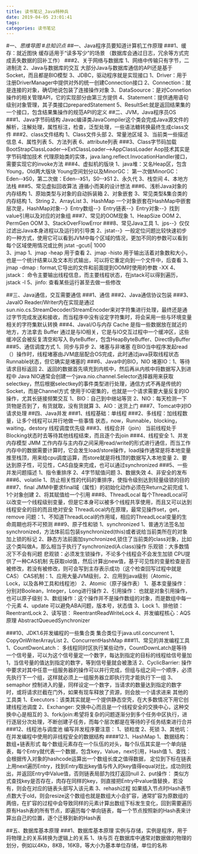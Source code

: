 ```yaml
---
title: 读书笔记_Java特种兵
date: 2019-04-05 23:01:41
tags:
categories: 读书笔记
---
```

#一、*思维导图*
#*总知识点*
##一、Java程序员要知道计算机工作原理
###1、缓存：就近图快
	缓存适用于“读多写少”的场景
	（数据库会通过日志，冗余等方式完成丢失数据的回补工作）
###2、关于网络与数据库
	1、网络中传输只有字节，二进制流
	2、Java与数据库的交互
		大部分Java与数据库通信的API还是基于Socket，而且都是BIO模型
	3、JDBC，驱动程序就是实现接口
		1、Driver：用于注册DriverManager中提供对外的统一创建Connection接口
		2、Connection：就是连接的对象，确切地说包装了连接操作对象
		3、DataSoource：是对Connetion操作的相关管理API，它的实现部分由第三方提供
		4、Statement：提供通用语句级别对象管理，其子类接口preparedStatement
		5、ResultSet:就是返回结果集的一个接口，包含结果集操作的规范API的定义
##二、JVM，Java程序员OS
###1、Java字节码结构
	Javac编译类JavaCompiler这个类会完成Java源文件的解析，注解处理，属性标注，检查，泛型处理，一些语法糖转换最终生成class文件
###2、class文件结构
	1、Class文件头部
	2、常量池区域
	3、当前类一些描述信息
	4、属性列表
	5、方法列表
	6、attribute列表
###3、Class字节码加载
	BootStrapClassLoader-->ExtClassLoader-->AppClassLoader
	Aop技术其实是字节码增加技术
	代理原始类的实体，java.lang.reflect.InvocationHandler接口，需要实现它的invoke方法
###4、虚拟机的版块
	1、java堆：又名Heap区，包含Young，Old两大版块
		Young空间划分以及MinorGC：
		第一次做MinorGC：Eden--》S0，第二次做：Eden--》S1，S0--》S1
	2、永久代
	3、栈空间
	4、本地方法栈
###5、常见虚拟回收算法
	遵循小而美的设计想法
###6、浅析Java对象的内存结构
	1、原始类型与对象的自动拆装箱
	2、对象嵌套
	3、常见类型&集合类的内存结构
		1、String
		2、ArrayList
		3、HashMap
		一个对象嵌套在HashMap中嵌套层次是，HashMap对象--》Entry数组--》Entry链表--》Entry对象--》找到value引用以及对应的对象组
###7、常见的OOM现象
	1、HeapSize OOM
	2、PermGen OOM
	3、StackOverFlowError
###8、常见Java工具
	1、jps--》仅仅过滤出Java本身进程以及运行的引导类
	2、jstat--》一般定位问题比较快速初步的一种方式，使用它可以看到JVM中每个区域的情况，更加不同的参数可以看到每个区域使用情况或比例
		jstat -gcuti|<pid> 1000 	
	3、jmap
		1、jmap -heap  <pid> 用于查看
		2、jmap -histo <pid> 用于输出活着对象数和大小，也是一个统计结果以及文本形式输出，可以将它重定向到一个文件中，后查看
		3、jmap -dmap : format,它导出的文件和前面提到OOM时使用的参数 -XX
		4、jstack： 命令主要输出线程信息，而主要线程状态，在jstack可以得到遍历，jstack -l <pid>
		5、jinfo: 查看某些运行甚至去做一些修改

##三、Java通信，交互需要通信
###1、通信
###2、Java通信协议包装
###3、JavaIO
	Reader/Writer内在实现是通过sun.nio.cs.StreamDecoder/StreamEncoder来对字符集进行处理，最终还是通过字节完成发送和接收，而当程序中没有设定字符集时，将会采用一些与环境变量相关的字符集默认转换
###4、JavaI/O与内存
	Cache 是指一些数据放在就近的地方，方法拿去
	Buffer 通过是与IO相关，它是与IO交互过程中一个缓冲区，这些缓冲区会被反复清空和写入
	ByteBuffer，包含HeapByteBuffer、DirectByBuffer
###5、通信调度方式
	1、同步与异步
	2、堵塞与非堵塞
	在BIO当中程序发起read（）操作时，线程堵塞由JVM底层配合OS完成，此时通过java获取线程状态Runnable状态，但它确实是堵塞的
###6、Java中的BIO，NIO
	堵塞IO：1、等待请求目标返回 2、返回的数据首先填充到内核中，然后再从内核中将数据写入到进程中
	Java NIO通常会创建一个java.nio.channel.Selector选择器用来获取selectkey，然后根据selectkey的事件类型进行处理，通信方式不再是传统的Socket，而是Channel方式
	使用于IO密集的，也就是一个请求需要大量反复的IO操作，尤其长链接频繁交互
	1、BIO：自己到中继站等货
	2、NIO：每天检测一下货物是否到了，有货就取，没有货就算
	3、AIO：送货上门
###7、Tomcat中对IO请求处理
##四、Java并发
###1、线程基础：单线程
###2、多线程：加线程数量，让多个线程可以并行地做一些事情
	状态，now，Runnable，blocking，waiting，destory
	线程调度优先级
###3、线程合并（join）
	当前线程处于Blocking状态时去等待其他线程结束，而且逐个去join
###4、线程安全
	1、并发内存模型 JMM
		工作内存与主内存之间采用read/write的形式进行通信，而当工作内存中的数据需要计算时，它会发生load/store操作，load操作通常是将本地变量推至栈顶，用来给cpu调度运算，而store就是将栈顶的数据写入本地变量
	2、要达到原子性，可见性，CAS自旋来完成，也可以通过synchronized
###5、一些并发问题描述
	1、指令重排序
	2、4字节赋值问题
	3、数据失效
	4、非安全的发布
###6、volatile
	1、防止相关性的代码的重排序，使指令级别达到轻量级锁的目的
###7、final
	JMM中要求final域（属性）的初始化动作必须在Return之前完成
	1、1个对象创建
	2、将其赋值给一个引用
###8、ThreadLocal
	每个ThreadLocal可以改变一个线程级别变量，但是它本身可以被多个线程共享使用，而且又可以达到线程安全的目的而且绝对安全
	ThreadLocal内在原理，最常见操作set，get，remove
	问题：1、不知道ThreadLocal的作用域，相应的ThreadLocal变量的生命周期也将不可预测
###9、原子性和锁
	1、synchronized
		1、普通方法签名加synchronized，方法体前后包装synchronized(this)或者说给当前类所在的对象加上锁的标记
		2、静态方法前面加synchronized,锁住了当前类的class对象，比如这个类叫做A，那么相当于执行了synchronized(A.class)操作
			乐观锁：大多数情况下不会有问题
			悲观锁：必须发生锁操作，不论多个线程会不会发生加锁
			CPU提供了一种CAS机制
				先获取old值，然后计算出new值，基于可见性的变量检查是否被修改，若没有被修改，则可会写到主存表示成功（这个检查回写过程中就是CAS）
			CAS机制：1、应用大量JVM级别，2、应用到java级别（Atomic，Lock，以及各种工具和线程池）
	2、Atomic（原子操作表）
		1、基本变量操作：分别对Boolean，Integer，Long进行操作
		2、引用操作： 也就是对象引用操作，也可以原子级别
		3、数组操作：这个操作并不是操作数组的对象，而是数组中每一个元素
		4、update
		可以避免ABA问题，版本号，状态值
	3、Lock
		1、排他锁：ReentrantLock
		2、读写锁： ReentrantReadWriteLock
	4、并发编程核心：AQS原理
		AbstractQueuedSynchronizer

###10、JDK1.6并发编程的一些集合类
	集合类位于java.util.concurrent
	1、CopyOnWriterArrayList
	2、ConcurrentHashMap
###11、常见的并发编程工具
	1、CountDwonLatch：
		多线程同时区执行某些动作，CountDownLatch是等待一个信号量，可以为这个信号量定一个数字，每达到指定的目标的线程给信号量加1，当信号量的值达到指定的数字，等到信号量就会被激活
	2、CyclicBarrier:
		操作中要求对其中任意一组服务器的操作可以并行完成，但组与组之间一个顺序，必须先执行下一个组，这样就必须上一组服务器立即执行完才能执行下一组
	3、semaphor
		控制进入的量，同样设定一个数字，当请求的数量达到指定的数字时，或将请求拦截在门外，如果有现车释放了资源，则会放一个请求进来
	其他的工具类
	1、Executors：该类其实就是一个提供静态空壳，在大多数情况下用它创建线程池调度
	2、Exchanger: 交换中心而且是一个线程安全的交换中心，这种交换中心是相互的
	3、fork/join:希望将复杂的问题逐渐分到多个任务中区执行，进行逐层分次处理，不断创建子任务，而每个层次都是在等待的子任务结束进行合并
###12、线程池与调度池
	编写并发程序要注意：
		1、锁粒度
		2、死锁
		3、其他坑：在并发编程中使用的非线程安全的数据结构
####12.1、HashMap
	1、数据结构：数组+链表形式
		每个数组元素存在一个队伍的对头，每个队伍其实是一个单向链表，每个Entry就代表一个数据，包含key，Value，next引用，Hash值
		1、查找：
				会根据传入对象的hashcode运算出一个数组长度之值得数据， 定位到下标在链表上用next遍历Entry，找到Entry取出key值与传入的key值得equal对比，成功则找出，并返回Entry中Value值，否则链表局部为找打返回null
		2、put操作：
				类似方式查找key是否存在，肉存在同样的key，则直接把Entry中value值替换，若没有，则会在对应的链表头部写入该元素
		3、rehash过程
				如果插入节点时Hash表节点数大于old，则会resize这个数组也就是数组大小会扩容，通常扩容为原数组的两倍，在扩容的过程中会导致同样的元素计算出数组下标发生变化，回到需要遍历原有Hash表的所有节点，即遍历每个单向链表，每一个节点按照新的Hash表来计算出自己的位置，逐个迁移到新的Hash表

##五、数据库基本原理
###1、数据库基本原理
	实例与存储，实例是程序，用于将物理上的关系转换为逻辑上的关系
	1、块与页
		在数据库中通常对数据做的物理的划分，例如以4Kb，8KB，16KB，等大小为基本单位存储，单位的名称



























